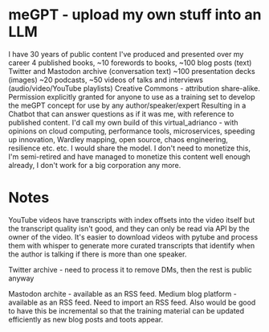 # meGPT - upload my own stuff into an LLM

I have 30 years of public content I've produced and presented over my career
4 published books, ~10 forewords to books, ~100 blog posts (text)
Twitter and Mastodon archive (conversation text)
~100 presentation decks (images)
~20 podcasts, ~50 videos of talks and interviews (audio/video/YouTube playlists)
Creative Commons - attribution share-alike. Permission explicitly granted for anyone to use as a training set to develop the meGPT concept for use by any author/speaker/expert
Resulting in a Chatbot that can answer questions as if it was me, with reference to published content. I'd call my own build of this virtual_adrianco - with opinions on cloud computing, performance tools, microservices, speeding up innovation, Wardley mapping, open source, chaos engineering, resilience etc. etc. I would share the model. I don't need to monetize this, I'm semi-retired and have managed to monetize this content well enough already, I don't work for a big corporation any more.

# Notes
YouTube videos have transcripts with index offsets into the video itself but the transcript quality isn't good, and they can only be read via API by the owner of the video. It's easier to download videos with pytube and process them with whisper to generate more curated transcripts that identify when the author is talking if there is more than one speaker.

Twitter archive - need to process it to remove DMs, then the rest is public anyway

Mastodon archite - available as an RSS feed. Medium blog platform - available as an RSS feed. Need to import an RSS feed. Also would be good to have this be incremental so that the training material can be updated efficiently as new blog posts and toots appear.
